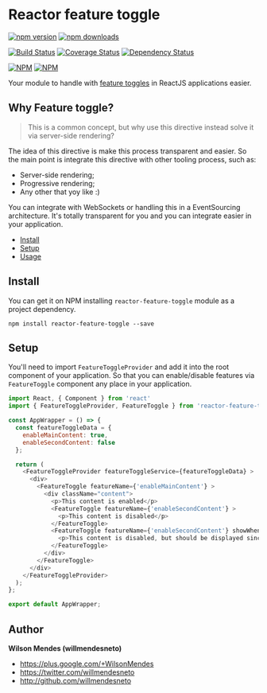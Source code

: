 # Reactor feature toggle

[![npm version](https://badge.fury.io/js/reactor-feature-toggle.svg)](http://badge.fury.io/js/reactor-feature-toggle) [![npm downloads](https://img.shields.io/npm/dm/reactor-feature-toggle.svg)](https://npmjs.org/reactor-feature-toggle)

[![Build Status](https://travis-ci.org/willmendesneto/reactor-feature-toggle.svg?branch=master)](https://travis-ci.org/willmendesneto/reactor-feature-toggle)
[![Coverage Status](https://coveralls.io/repos/willmendesneto/reactor-feature-toggle/badge.svg?branch=master)](https://coveralls.io/r/willmendesneto/reactor-feature-toggle?branch=master)
[![Dependency Status](https://david-dm.org/willmendesneto/reactor-feature-toggle.svg)](https://david-dm.org/willmendesneto/reactor-feature-toggle)

[![NPM](https://nodei.co/npm/reactor-feature-toggle.png?downloads=true&downloadRank=true&stars=true)](https://npmjs.org/reactor-feature-toggle)
[![NPM](https://nodei.co/npm-dl/reactor-feature-toggle.png?height=3&months=3)](https://npmjs.org/reactor-feature-toggle)

Your module to handle with [feature toggles](http://martinfowler.com/bliki/FeatureToggle.html) in ReactJS applications easier.


## Why Feature toggle?

> This is a common concept, but why use this directive instead solve it via server-side rendering?

The idea of this directive is make this process transparent and easier. So the main point is integrate this directive with other tooling process, such as:
- Server-side rendering;
- Progressive rendering;
- Any other that yoy like :)

You can integrate with WebSockets or handling this in a EventSourcing architecture. It's totally transparent for you and you can integrate easier in your application.

* [Install](#install)
* [Setup](#setup)
* [Usage](#usage)


## Install

You can get it on NPM installing `reactor-feature-toggle` module as a project dependency.

```shell
npm install reactor-feature-toggle --save
```


## Setup

You'll need to import `FeatureToggleProvider` and add it into the root component of your application. So that you can enable/disable features via `FeatureToggle` component any place in your application.

```javascript
import React, { Component } from 'react'
import { FeatureToggleProvider, FeatureToggle } from 'reactor-feature-toggle'

const AppWrapper = () => {
  const featureToggleData = {
    enableMainContent: true,
    enableSecondContent: false
  };

  return (
    <FeatureToggleProvider featureToggleService={featureToggleData} >
      <div>
        <FeatureToggle featureName={'enableMainContent'} >
          <div className="content">
            <p>This content is enabled</p>
            <FeatureToggle featureName={'enableSecondContent'} >
              <p>This content is disabled</p>
            </FeatureToggle>
            <FeatureToggle featureName={'enableSecondContent'} showWhenDisabled>
              <p>This content is disabled, but should be displayed since it has `showWhenDisabled` property</p>
            </FeatureToggle>
          </div>
        </FeatureToggle>
      </div>
    </FeatureToggleProvider>
  );
};

export default AppWrapper;

```


## Author

**Wilson Mendes (willmendesneto)**
+ <https://plus.google.com/+WilsonMendes>
+ <https://twitter.com/willmendesneto>
+ <http://github.com/willmendesneto>
